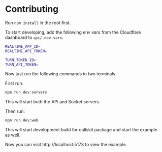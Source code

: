 # Contributing

Run `npm install` in the root first.

To start developing, add the following env vars from the Cloudflare dashboard to `api/.dev.vars`:

```sh
REALTIME_APP_ID=
REALTIME_API_TOKEN=

TURN_TOKEN_ID=
TURN_API_TOKEN=
```

Now just run the following commands in two terminals.

First run:

```sh
npm run dev:servers
```

This will start both the API and Socket servers.

Then run:

```sh
npm run dev:web
```

This will start development build for callskit package and start the example as well.

Now you can visit http://localhost:5173 to view the example.
